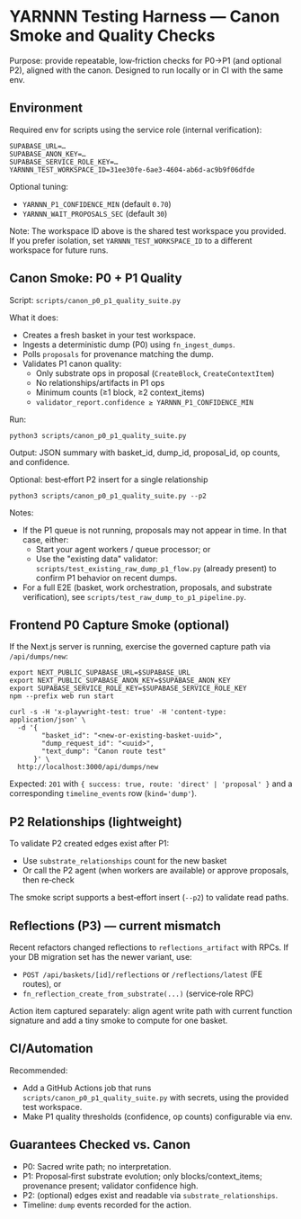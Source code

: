 # YARNNN Testing Harness — Canon Smoke and Quality Checks

Purpose: provide repeatable, low‑friction checks for P0→P1 (and optional P2), aligned with the canon. Designed to run locally or in CI with the same env.

## Environment

Required env for scripts using the service role (internal verification):

```
SUPABASE_URL=…
SUPABASE_ANON_KEY=…
SUPABASE_SERVICE_ROLE_KEY=…
YARNNN_TEST_WORKSPACE_ID=31ee30fe-6ae3-4604-ab6d-ac9b9f06dfde
```

Optional tuning:
- `YARNNN_P1_CONFIDENCE_MIN` (default `0.70`)
- `YARNNN_WAIT_PROPOSALS_SEC` (default `30`)

Note: The workspace ID above is the shared test workspace you provided. If you prefer isolation, set `YARNNN_TEST_WORKSPACE_ID` to a different workspace for future runs.

## Canon Smoke: P0 + P1 Quality

Script: `scripts/canon_p0_p1_quality_suite.py`

What it does:
- Creates a fresh basket in your test workspace.
- Ingests a deterministic dump (P0) using `fn_ingest_dumps`.
- Polls `proposals` for provenance matching the dump.
- Validates P1 canon quality:
  - Only substrate ops in proposal (`CreateBlock`, `CreateContextItem`)
  - No relationships/artifacts in P1 ops
  - Minimum counts (≥1 block, ≥2 context_items)
  - `validator_report.confidence ≥ YARNNN_P1_CONFIDENCE_MIN`

Run:
```
python3 scripts/canon_p0_p1_quality_suite.py
```

Output: JSON summary with basket_id, dump_id, proposal_id, op counts, and confidence.

Optional: best‑effort P2 insert for a single relationship
```
python3 scripts/canon_p0_p1_quality_suite.py --p2
```

Notes:
- If the P1 queue is not running, proposals may not appear in time. In that case, either:
  - Start your agent workers / queue processor; or
  - Use the "existing data" validator: `scripts/test_existing_raw_dump_p1_flow.py` (already present) to confirm P1 behavior on recent dumps.
- For a full E2E (basket, work orchestration, proposals, and substrate verification), see `scripts/test_raw_dump_to_p1_pipeline.py`.

## Frontend P0 Capture Smoke (optional)

If the Next.js server is running, exercise the governed capture path via `/api/dumps/new`:

```
export NEXT_PUBLIC_SUPABASE_URL=$SUPABASE_URL
export NEXT_PUBLIC_SUPABASE_ANON_KEY=$SUPABASE_ANON_KEY
export SUPABASE_SERVICE_ROLE_KEY=$SUPABASE_SERVICE_ROLE_KEY
npm --prefix web run start

curl -s -H 'x-playwright-test: true' -H 'content-type: application/json' \
  -d '{
        "basket_id": "<new-or-existing-basket-uuid>",
        "dump_request_id": "<uuid>",
        "text_dump": "Canon route test"
      }' \
  http://localhost:3000/api/dumps/new
```

Expected: `201` with `{ success: true, route: 'direct' | 'proposal' }` and a corresponding `timeline_events` row (`kind='dump'`).

## P2 Relationships (lightweight)

To validate P2 created edges exist after P1:
- Use `substrate_relationships` count for the new basket
- Or call the P2 agent (when workers are available) or approve proposals, then re‑check

The smoke script supports a best‑effort insert (`--p2`) to validate read paths.

## Reflections (P3) — current mismatch

Recent refactors changed reflections to `reflections_artifact` with RPCs. If your DB migration set has the newer variant, use:
- `POST /api/baskets/[id]/reflections` or `/reflections/latest` (FE routes), or
- `fn_reflection_create_from_substrate(...)` (service‑role RPC)

Action item captured separately: align agent write path with current function signature and add a tiny smoke to compute for one basket.

## CI/Automation

Recommended:
- Add a GitHub Actions job that runs `scripts/canon_p0_p1_quality_suite.py` with secrets, using the provided test workspace.
- Make P1 quality thresholds (confidence, op counts) configurable via env.

## Guarantees Checked vs. Canon
- P0: Sacred write path; no interpretation.
- P1: Proposal‑first substrate evolution; only blocks/context_items; provenance present; validator confidence high.
- P2: (optional) edges exist and readable via `substrate_relationships`.
- Timeline: `dump` events recorded for the action.

